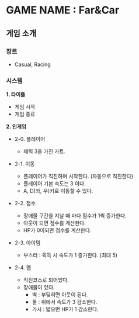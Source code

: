 # GAME NAME : Far&Car

## 게임 소개
### 장르
- Casual, Racing
### 시스템

**1. 타이틀**
  - 게임 시작
  - 게임 종료
  
**2. 인게임**

- 2-0. 플레이어
  - 체력 3을 가진 카트.

- 2-1. 이동
  - 플레이어가 직진하며 시작한다. (자동으로 직진한다)
  - 플레이어 기본 속도는 3 이다.
  - A, D(좌, 우)키로 이동할 수 있다.
  
- 2-2. 점수
  - 장애물 구간을 지날 때 마다 점수가 1씩 증가한다.
  - 아웃이 되면 점수를 계산한다.
  - HP가 0이되면 점수를 계산한다.
  
- 2-3. 아이템
  - 부스터 : 획득 시 속도가 1 증가한다. (최대 5)

- 2-4. 맵
  - 직진코스로 되어있다.
  - 장애물이 있다.
    - 벽 : 부딪히면 아웃이 된다.
    - 물 : 위에서 속도가 3 감소한다.
    - 가시 : 밟으면 HP가 1 감소한다.
